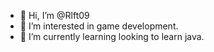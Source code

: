 - 👋 Hi, I’m @Rlft09
- 👀 I’m interested in game development.
- 🌱 I’m currently learning looking to learn java.

<!---
Rlft09/Rlft09 is a ✨ special ✨ repository because its `README.md` (this file) appears on your GitHub profile.
You can click the Preview link to take a look at your changes.
--->
